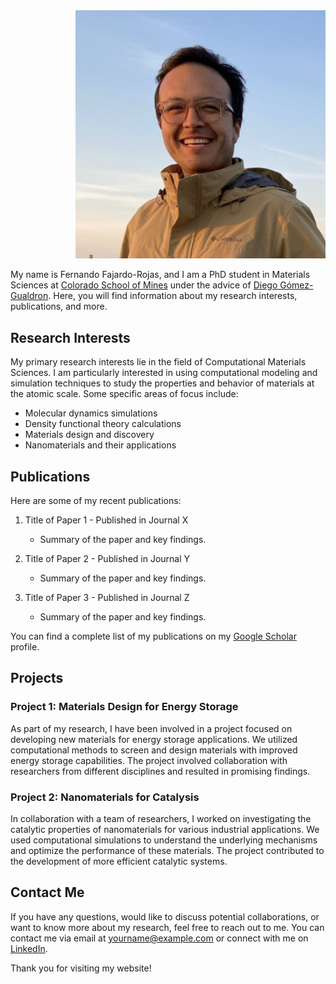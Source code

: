 <div style="text-align: right;">
  <img src="Fernando_Fajardo-Rojas.png" alt="Your Name" width="400">
</div>

My name is Fernando Fajardo-Rojas, and I am a PhD student in Materials Sciences at [Colorado School of Mines](https://www.mines.edu/) under the advice of [Diego Gómez-Gualdron](https://chemeng.mines.edu/project/gomez-gualdron-diego/). Here, you will find information about my research interests, publications, and more.

## Research Interests

My primary research interests lie in the field of Computational Materials Sciences. I am particularly interested in using computational modeling and simulation techniques to study the properties and behavior of materials at the atomic scale. Some specific areas of focus include:

- Molecular dynamics simulations
- Density functional theory calculations
- Materials design and discovery
- Nanomaterials and their applications

## Publications

Here are some of my recent publications:

1. Title of Paper 1 - Published in Journal X
   - Summary of the paper and key findings.

2. Title of Paper 2 - Published in Journal Y
   - Summary of the paper and key findings.

3. Title of Paper 3 - Published in Journal Z
   - Summary of the paper and key findings.

You can find a complete list of my publications on my [Google Scholar](https://scholar.google.com) profile.

## Projects

### Project 1: Materials Design for Energy Storage

As part of my research, I have been involved in a project focused on developing new materials for energy storage applications. We utilized computational methods to screen and design materials with improved energy storage capabilities. The project involved collaboration with researchers from different disciplines and resulted in promising findings.

### Project 2: Nanomaterials for Catalysis

In collaboration with a team of researchers, I worked on investigating the catalytic properties of nanomaterials for various industrial applications. We used computational simulations to understand the underlying mechanisms and optimize the performance of these materials. The project contributed to the development of more efficient catalytic systems.

## Contact Me

If you have any questions, would like to discuss potential collaborations, or want to know more about my research, feel free to reach out to me. You can contact me via email at [yourname@example.com](mailto:yourname@example.com) or connect with me on [LinkedIn](https://www.linkedin.com/in/yourname).

Thank you for visiting my website!

